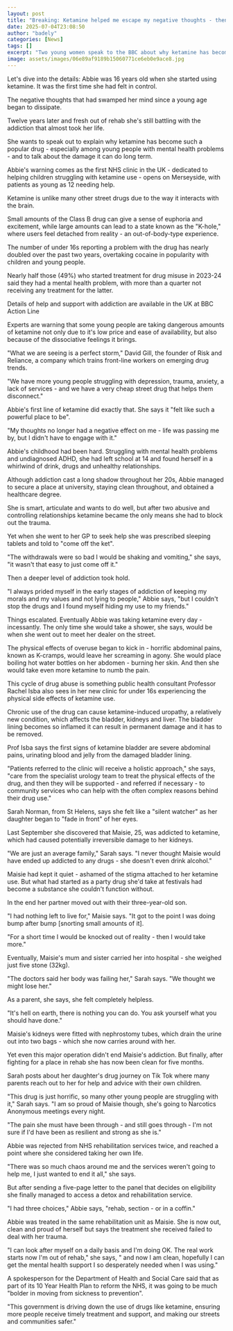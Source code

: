 ```yaml
---
layout: post
title: "Breaking: Ketamine helped me escape my negative thoughts - then it nearly killed me"
date: 2025-07-04T23:08:50
author: "badely"
categories: [News]
tags: []
excerpt: "Two young women speak to the BBC about why ketamine has become such a popular drug."
image: assets/images/06e89af9189b15060771ce6eb0e9ace8.jpg
---
```


Let's dive into the details: Abbie was 16 years old when she started using ketamine. It was the first time she had felt in control.

The negative thoughts that had swamped her mind since a young age began to dissipate.

Twelve years later and fresh out of rehab she's still battling with the addiction that almost took her life.

She wants to speak out to explain why ketamine has become such a popular drug - especially among young people with mental health problems - and to talk about the damage it can do long term.

Abbie's warning comes as the first NHS clinic in the UK - dedicated to helping children struggling with ketamine use - opens on Merseyside, with patients as young as 12 needing help.

Ketamine is unlike many other street drugs due to the way it interacts with the brain. 

Small amounts of the Class B drug can give a sense of euphoria and excitement, while large amounts can lead to a state known as the "K-hole," where users feel detached from reality - an out-of-body-type experience.

The number of under 16s reporting a problem with the drug has nearly doubled over the past two years, overtaking cocaine in popularity with children and young people.

Nearly half those (49%) who started treatment for drug misuse in 2023-24 said they had a mental health problem, with more than a quarter not receiving any treatment for the latter.

Details of help and support with addiction are available in the UK at BBC Action Line

Experts are warning that some young people are taking dangerous amounts of ketamine not only due to it's low price and ease of availability, but also because of the dissociative feelings it brings.

"What we are seeing is a perfect storm," David Gill, the founder of Risk and Reliance, a company which trains front-line workers on emerging drug trends. 

"We have more young people struggling with depression, trauma, anxiety, a lack of services - and we have a very cheap street drug that helps them disconnect."

Abbie's first line of ketamine did exactly that. She says it "felt like such a powerful place to be".

"My thoughts no longer had a negative effect on me - life was passing me by, but I didn't have to engage with it."

Abbie's childhood had been hard. Struggling with mental health problems and undiagnosed ADHD, she had left school at 14 and found herself in a whirlwind of drink, drugs and unhealthy relationships.

Although addiction cast a long shadow throughout her 20s, Abbie managed to  secure a place at university, staying clean throughout, and obtained a healthcare degree.

She is smart, articulate and wants to do well, but after two abusive and controlling relationships ketamine became the only means she had to block out the trauma.

Yet when she went to her GP to seek help she was prescribed sleeping tablets and told to "come off the ket".

"The withdrawals were so bad I would be shaking and vomiting," she says, "it wasn't that easy to just come off it."

Then a deeper level of addiction took hold.

"I always prided myself in the early stages of addiction of keeping my morals and my values and not lying to people," Abbie says, "but I couldn't stop the drugs and I found myself hiding my use to my friends."

Things escalated. Eventually Abbie was taking ketamine every day - incessantly. The only time she would take a shower, she says, would be when she went out to meet her dealer on the street.

The physical effects of overuse began to kick in - horrific abdominal pains, known as K-cramps, would leave her screaming in agony. She would place boiling hot water bottles on her abdomen - burning her skin. And then she would take even more ketamine to numb the pain.

This cycle of drug abuse is something public health consultant Professor Rachel Isba also sees in her new clinic for under 16s experiencing the physical side effects of ketamine use.

Chronic use of the drug can cause ketamine-induced uropathy, a relatively new condition, which affects the bladder, kidneys and liver. The bladder lining becomes so inflamed it can result in permanent damage and it has to be removed.

Prof Isba says the first signs of ketamine bladder are severe abdominal pains, urinating blood and jelly from the damaged bladder lining.

"Patients referred to the clinic will receive a holistic approach," she says, "care from the specialist urology team to treat the physical effects of the drug, and then they will be supported - and referred if necessary -  to community services who can help with the often complex reasons behind their drug use."

Sarah Norman, from St Helens, says she felt like a "silent watcher" as her daughter began to "fade in front" of her eyes.

Last September she discovered that Maisie, 25, was addicted to ketamine, which had caused potentially irreversible damage to her kidneys.

"We are just an average family," Sarah says. "I never thought Maisie would have ended up addicted to any drugs - she doesn't even drink alcohol."

Maisie had kept it quiet - ashamed of the stigma attached to her ketamine use. But what had started as a party drug she'd take at festivals had become a substance she couldn't function without.

In the end her partner moved out with their three-year-old son.

"I had nothing left to live for," Maisie says. "It got to the point I was doing bump after bump [snorting small amounts of it].

"For a short time I would be knocked out of reality - then I would take more."

Eventually, Maisie's mum and sister carried her into hospital - she weighed just five stone (32kg).

"The doctors said her body was failing her," Sarah says. "We thought we might lose her."

As a parent, she says, she felt completely helpless.

"It's hell on earth, there is nothing you can do. You ask yourself what you should have done."

Maisie's kidneys were fitted with nephrostomy tubes, which drain the urine out into two bags - which she now carries around with her.

Yet even this major operation didn't end Maisie's addiction. But finally, after fighting for a place in rehab she has now been clean for five months.

Sarah posts about her daughter's drug journey on Tik Tok where many parents reach out to her for help and advice with their own children.

"This drug is just horrific, so many other young people are struggling with it," Sarah says. "I am so proud of Maisie though, she's going to Narcotics Anonymous meetings every night.

"The pain she must have been through - and still goes through - I'm not sure if I'd have been as resilient and strong as she is."

Abbie was rejected from NHS rehabilitation services twice, and reached a point where she considered taking her own life.

"There was so much chaos around me and the services weren't going to help me, I just wanted to end it all," she says.

But after sending a five-page letter to the panel that decides on eligibility she finally managed to access a detox and rehabilitation service.

"I had three choices," Abbie says, "rehab, section - or in a coffin."

Abbie was treated in the same rehabilitation unit as Maisie. She is now out, clean and proud of herself but says the treatment she received failed to deal with her trauma.

"I can look after myself on a daily basis and I'm doing OK. The real work starts now I'm out of rehab," she says, " and now I am clean, hopefully I can get the mental health support I so desperately needed when I was using."

A spokesperson for the Department of Health and Social Care said that as part of its 10 Year Health Plan to reform the NHS, it was going to be much "bolder in moving from sickness to prevention".

"This government is driving down the use of drugs like ketamine, ensuring more people receive timely treatment and support, and making our streets and communities safer."

